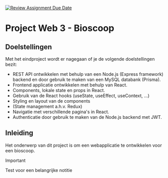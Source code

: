 [![Review Assignment Due Date](https://classroom.github.com/assets/deadline-readme-button-24ddc0f5d75046c5622901739e7c5dd533143b0c8e959d652212380cedb1ea36.svg)](https://classroom.github.com/a/gwF8wGO0)
# Project Web 3 - Bioscoop

## Doelstellingen

Met het eindproject wordt er nagegaan of je de volgende doelstellingen bezit:

- REST API ontwikkelen met behulp van een Node.js (Express framework) backend en door gebruik te maken van een MySQL databank (Prisma).
- Frontend applicatie ontwikkelen met behulp van React.
- Components, lokale state en props in React.
- Gebruik van de React hooks (useState, useEffect, useContext, ...)
- Styling en layout van de components
- (State management a.h.v. Redux)
- Navigatie met verschillende pagina's in React.
- Authenticatie door gebruik te maken van de Node.js backend met JWT.

## Inleiding

Het onderwerp van dit project is om een webapplicatie te ontwikkelen voor een bioscoop.

> [!IMPORTANT]
> Test voor een belangrijke notitie

